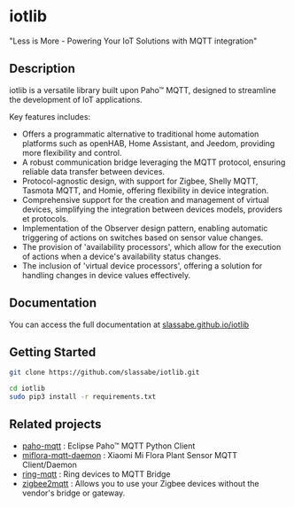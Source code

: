 
# iotlib

"Less is More - Powering Your IoT Solutions with MQTT integration"

## Description

iotlib is a versatile library built upon Paho™ MQTT, designed to streamline the development of IoT applications.

Key features includes:

- Offers a programmatic alternative to traditional home automation platforms such as openHAB, Home Assistant, and Jeedom, providing more flexibility and control.
- A robust communication bridge leveraging the MQTT protocol, ensuring reliable data transfer between devices.
- Protocol-agnostic design, with support for Zigbee, Shelly MQTT, Tasmota MQTT, and Homie, offering flexibility in device integration.
- Comprehensive support for the creation and management of virtual devices, simplifying the integration between devices models, providers et protocols.
- Implementation of the Observer design pattern, enabling automatic triggering of actions on switches based on sensor value changes.
- The provision of 'availability processors', which allow for the execution of actions when a device's availability status changes.
- The inclusion of 'virtual device processors', offering a solution for handling changes in device values effectively.

## Documentation

You can access the full documentation at [slassabe.github.io/iotlib](https://slassabe.github.io/iotlib)

## Getting Started

```bash
git clone https://github.com/slassabe/iotlib.git

cd iotlib
sudo pip3 install -r requirements.txt
```

## Related projects

- [paho-mqtt](https://github.com/eclipse/paho.mqtt.python) : Eclipse Paho™ MQTT Python Client
- [miflora-mqtt-daemon](https://github.com/ThomDietrich/miflora-mqtt-daemon) : Xiaomi Mi Flora Plant Sensor MQTT Client/Daemon
- [ring-mqtt](https://github.com/tsightler/ring-mqtt) : Ring devices to MQTT Bridge
- [zigbee2mqtt](https://github.com/Koenkk/zigbee2mqtt) : Allows you to use your Zigbee devices without the vendor's bridge or gateway.